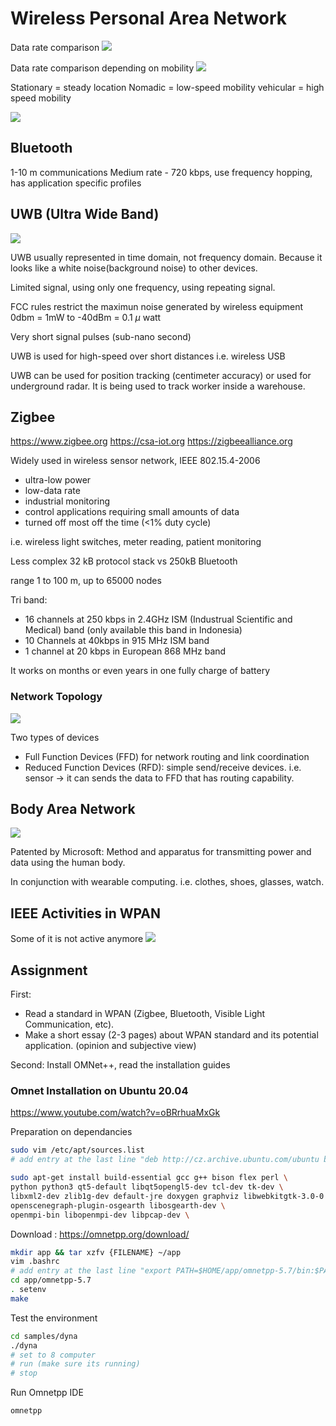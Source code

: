 # Wireless Personal Area Network
Data rate comparison
![](attachments/Pasted%20image%2020211213093819.png)

Data rate comparison depending on mobility
![](attachments/Pasted%20image%2020211213093941.png)

Stationary = steady location
Nomadic = low-speed mobility
vehicular = high speed mobility

![](attachments/Pasted%20image%2020211213095004.png)

## Bluetooth
1-10 m communications
Medium rate - 720 kbps, use frequency hopping, has application specific profiles

## UWB (Ultra Wide Band)
![](attachments/Pasted%20image%2020211213094710.png)

UWB usually represented in time domain, not frequency domain. Because it looks like a white noise(background noise) to other devices.

Limited signal, using only one frequency, using repeating signal.


FCC rules restrict the maximun noise generated by wireless equipment 0dbm = 1mW to -40dBm = 0.1 $\mu$ watt

Very short signal pulses (sub-nano second)

UWB is used for high-speed over short distances i.e. wireless USB

UWB can be used for position tracking (centimeter accuracy) or used for underground radar. It is being used to track worker inside a warehouse.

## Zigbee
https://www.zigbee.org
https://csa-iot.org
https://zigbeealliance.org

Widely used in wireless sensor network, IEEE 802.15.4-2006
- ultra-low power
- low-data rate
- industrial monitoring
- control applications requiring small amounts of data
- turned off most off the time (<1% duty cycle)

i.e. wireless light switches, meter reading, patient monitoring

Less complex 32 kB protocol stack vs 250kB Bluetooth

range 1 to 100 m, up to 65000 nodes

Tri band:
- 16 channels at 250 kbps in 2.4GHz ISM (Industrual Scientific and Medical) band (only available this band in Indonesia)
- 10 Channels at 40kbps in 915 MHz ISM band
- 1 channel at 20 kbps in European 868 MHz band

It works on months or even years in one fully charge of battery

### Network Topology
![](attachments/Pasted%20image%2020211124125101.png)

Two types of devices 
- Full Function Devices (FFD) for network routing and link coordination
- Reduced Function Devices (RFD): simple send/receive devices. i.e. sensor -> it can sends the data to FFD that has routing capability.

## Body Area Network
 ![](attachments/Pasted%20image%2020211124125412.png)
 
 Patented by Microsoft: Method and apparatus for transmitting power and data using the human body.
 
 In conjunction with wearable computing.
 i.e. clothes, shoes, glasses, watch.
 
 ## IEEE Activities in WPAN
 Some of it is not active anymore
 ![](attachments/Pasted%20image%2020211124125837.png)
 
 ## Assignment
First:
- Read a standard in WPAN (Zigbee, Bluetooth, Visible Light Communication, etc).
 - Make a short essay (2-3 pages) about WPAN standard and its potential application. (opinion and subjective view)

Second:
Install OMNet++, read the installation guides

### Omnet Installation on Ubuntu 20.04
https://www.youtube.com/watch?v=oBRrhuaMxGk

Preparation on dependancies
```bash
sudo vim /etc/apt/sources.list
# add entry at the last line "deb http://cz.archive.ubuntu.com/ubuntu bionic main universe"

sudo apt-get install build-essential gcc g++ bison flex perl \
python python3 qt5-default libqt5opengl5-dev tcl-dev tk-dev \
libxml2-dev zlib1g-dev default-jre doxygen graphviz libwebkitgtk-3.0-0 \
openscenegraph-plugin-osgearth libosgearth-dev \
openmpi-bin libopenmpi-dev libpcap-dev \
```
 
 Download : https://omnetpp.org/download/
```bash
mkdir app && tar xzfv {FILENAME} ~/app
vim .bashrc
# add entry at the last line "export PATH=$HOME/app/omnetpp-5.7/bin:$PATH"
cd app/omnetpp-5.7
. setenv
make
```

Test the environment
```bash
cd samples/dyna
./dyna
# set to 8 computer
# run (make sure its running)
# stop
```

Run Omnetpp IDE
```bash
omnetpp
```